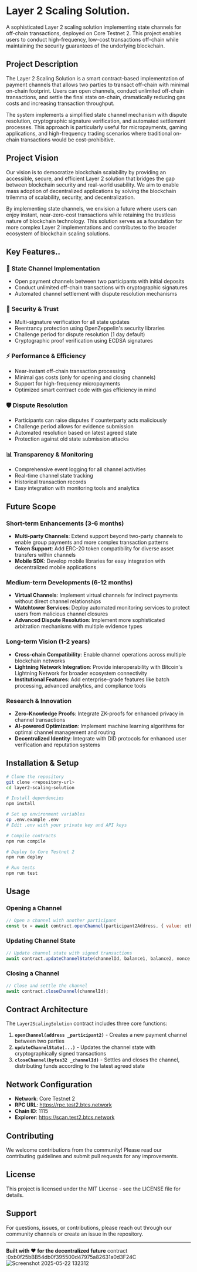 # Layer 2 Scaling Solution.

A sophisticated Layer 2 scaling solution implementing state channels for off-chain transactions, deployed on Core Testnet 2. This project enables users to conduct high-frequency, low-cost transactions off-chain while maintaining the security guarantees of the underlying blockchain.

## Project Description

The Layer 2 Scaling Solution is a smart contract-based implementation of payment channels that allows two parties to transact off-chain with minimal on-chain footprint. Users can open channels, conduct unlimited off-chain transactions, and settle the final state on-chain, dramatically reducing gas costs and increasing transaction throughput.

The system implements a simplified state channel mechanism with dispute resolution, cryptographic signature verification, and automated settlement processes. This approach is particularly useful for micropayments, gaming applications, and high-frequency trading scenarios where traditional on-chain transactions would be cost-prohibitive.

## Project Vision

Our vision is to democratize blockchain scalability by providing an accessible, secure, and efficient Layer 2 solution that bridges the gap between blockchain security and real-world usability. We aim to enable mass adoption of decentralized applications by solving the blockchain trilemma of scalability, security, and decentralization.

By implementing state channels, we envision a future where users can enjoy instant, near-zero-cost transactions while retaining the trustless nature of blockchain technology. This solution serves as a foundation for more complex Layer 2 implementations and contributes to the broader ecosystem of blockchain scaling solutions.

## Key Features..

### 🚀 **State Channel Implementation**
- Open payment channels between two participants with initial deposits
- Conduct unlimited off-chain transactions with cryptographic signatures
- Automated channel settlement with dispute resolution mechanisms

### 🔐 **Security & Trust**
- Multi-signature verification for all state updates
- Reentrancy protection using OpenZeppelin's security libraries
- Challenge period for dispute resolution (1 day default)
- Cryptographic proof verification using ECDSA signatures

### ⚡ Performance & Efficiency
- Near-instant off-chain transaction processing
- Minimal gas costs (only for opening and closing channels)
- Support for high-frequency micropayments
- Optimized smart contract code with gas efficiency in mind

### 🛡️ **Dispute Resolution**
- Participants can raise disputes if counterparty acts maliciously
- Challenge period allows for evidence submission
- Automated resolution based on latest agreed state
- Protection against old state submission attacks

### 📊 **Transparency & Monitoring**
- Comprehensive event logging for all channel activities
- Real-time channel state tracking
- Historical transaction records
- Easy integration with monitoring tools and analytics

## Future Scope

### Short-term Enhancements (3-6 months)
- **Multi-party Channels**: Extend support beyond two-party channels to enable group payments and more complex transaction patterns
- **Token Support**: Add ERC-20 token compatibility for diverse asset transfers within channels
- **Mobile SDK**: Develop mobile libraries for easy integration with decentralized mobile applications

### Medium-term Developments (6-12 months)
- **Virtual Channels**: Implement virtual channels for indirect payments without direct channel relationships
- **Watchtower Services**: Deploy automated monitoring services to protect users from malicious channel closures
- **Advanced Dispute Resolution**: Implement more sophisticated arbitration mechanisms with multiple evidence types

### Long-term Vision (1-2 years)
- **Cross-chain Compatibility**: Enable channel operations across multiple blockchain networks
- **Lightning Network Integration**: Provide interoperability with Bitcoin's Lightning Network for broader ecosystem connectivity
- **Institutional Features**: Add enterprise-grade features like batch processing, advanced analytics, and compliance tools

### Research & Innovation
- **Zero-Knowledge Proofs**: Integrate ZK-proofs for enhanced privacy in channel transactions
- **AI-powered Optimization**: Implement machine learning algorithms for optimal channel management and routing
- **Decentralized Identity**: Integrate with DID protocols for enhanced user verification and reputation systems

## Installation & Setup

```bash
# Clone the repository
git clone <repository-url>
cd layer2-scaling-solution

# Install dependencies
npm install

# Set up environment variables
cp .env.example .env
# Edit .env with your private key and API keys

# Compile contracts
npm run compile

# Deploy to Core Testnet 2
npm run deploy

# Run tests
npm run test
```

## Usage

### Opening a Channel
```javascript
// Open a channel with another participant
const tx = await contract.openChannel(participant2Address, { value: ethers.parseEther("1.0") });
```

### Updating Channel State
```javascript
// Update channel state with signed transactions
await contract.updateChannelState(channelId, balance1, balance2, nonce, signature1, signature2);
```

### Closing a Channel
```javascript
// Close and settle the channel
await contract.closeChannel(channelId);
```

## Contract Architecture

The `Layer2ScalingSolution` contract includes three core functions:

1. **`openChannel(address _participant2)`** - Creates a new payment channel between two parties
2. **`updateChannelState(...)`** - Updates the channel state with cryptographically signed transactions
3. **`closeChannel(bytes32 _channelId)`** - Settles and closes the channel, distributing funds according to the latest agreed state

## Network Configuration

- **Network**: Core Testnet 2
- **RPC URL**: https://rpc.test2.btcs.network
- **Chain ID**: 1115
- **Explorer**: https://scan.test2.btcs.network

## Contributing

We welcome contributions from the community! Please read our contributing guidelines and submit pull requests for any improvements.

## License

This project is licensed under the MIT License - see the LICENSE file for details.

## Support

For questions, issues, or contributions, please reach out through our community channels or create an issue in the repository.

---

**Built with ❤️ for the decentralized future**
contract :0xb0f25bBB54db0f395500d47975a82631a0d3F24C![Screenshot 2025-05-22 132312](https://github.com/user-attachments/assets/cf9e4915-8628-47ca-a194-8e1c5a09ab87)
